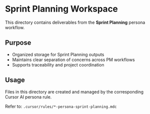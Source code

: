 # Sprint Planning Workspace

This directory contains deliverables from the **Sprint Planning** persona workflow.

## Purpose
- Organized storage for Sprint Planning outputs
- Maintains clear separation of concerns across PM workflows  
- Supports traceability and project coordination

## Usage
Files in this directory are created and managed by the corresponding Cursor AI persona rule.

Refer to: `.cursor/rules/*-persona-sprint-planning.mdc`
